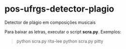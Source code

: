 # pos-ufrgs-detector-plagio
Detector de plágio em composições musicais

Para baixar as letras, executar o script **scra.py**. Exemplos:

> python scra.py rita-lee
> python scra.py pitty
